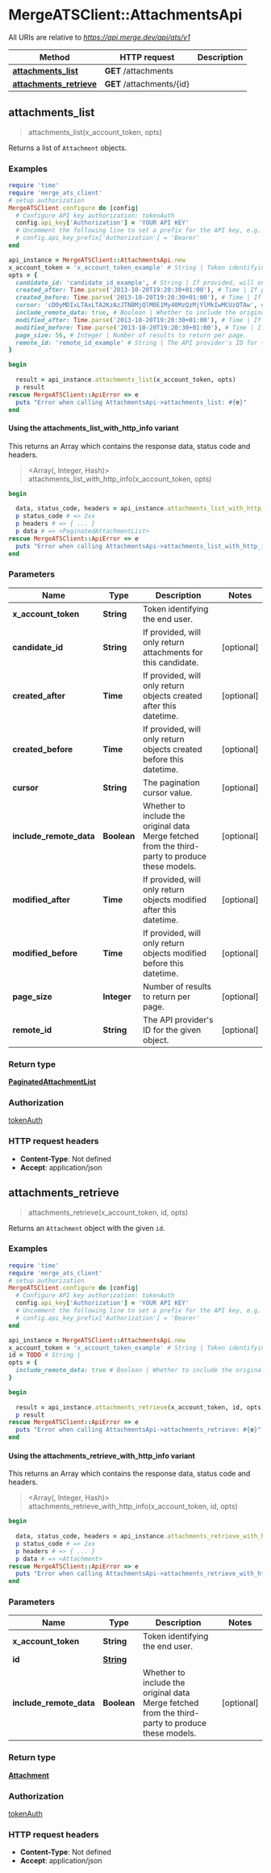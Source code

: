 # MergeATSClient::AttachmentsApi

All URIs are relative to *https://api.merge.dev/api/ats/v1*

| Method | HTTP request | Description |
| ------ | ------------ | ----------- |
| [**attachments_list**](AttachmentsApi.md#attachments_list) | **GET** /attachments |  |
| [**attachments_retrieve**](AttachmentsApi.md#attachments_retrieve) | **GET** /attachments/{id} |  |


## attachments_list

> <PaginatedAttachmentList> attachments_list(x_account_token, opts)



Returns a list of `Attachment` objects.

### Examples

```ruby
require 'time'
require 'merge_ats_client'
# setup authorization
MergeATSClient.configure do |config|
  # Configure API key authorization: tokenAuth
  config.api_key['Authorization'] = 'YOUR API KEY'
  # Uncomment the following line to set a prefix for the API key, e.g. 'Bearer' (defaults to nil)
  # config.api_key_prefix['Authorization'] = 'Bearer'
end

api_instance = MergeATSClient::AttachmentsApi.new
x_account_token = 'x_account_token_example' # String | Token identifying the end user.
opts = {
  candidate_id: 'candidate_id_example', # String | If provided, will only return attachments for this candidate.
  created_after: Time.parse('2013-10-20T19:20:30+01:00'), # Time | If provided, will only return objects created after this datetime.
  created_before: Time.parse('2013-10-20T19:20:30+01:00'), # Time | If provided, will only return objects created before this datetime.
  cursor: 'cD0yMDIxLTAxLTA2KzAzJTNBMjQlM0E1My40MzQzMjYlMkIwMCUzQTAw', # String | The pagination cursor value.
  include_remote_data: true, # Boolean | Whether to include the original data Merge fetched from the third-party to produce these models.
  modified_after: Time.parse('2013-10-20T19:20:30+01:00'), # Time | If provided, will only return objects modified after this datetime.
  modified_before: Time.parse('2013-10-20T19:20:30+01:00'), # Time | If provided, will only return objects modified before this datetime.
  page_size: 56, # Integer | Number of results to return per page.
  remote_id: 'remote_id_example' # String | The API provider's ID for the given object.
}

begin
  
  result = api_instance.attachments_list(x_account_token, opts)
  p result
rescue MergeATSClient::ApiError => e
  puts "Error when calling AttachmentsApi->attachments_list: #{e}"
end
```

#### Using the attachments_list_with_http_info variant

This returns an Array which contains the response data, status code and headers.

> <Array(<PaginatedAttachmentList>, Integer, Hash)> attachments_list_with_http_info(x_account_token, opts)

```ruby
begin
  
  data, status_code, headers = api_instance.attachments_list_with_http_info(x_account_token, opts)
  p status_code # => 2xx
  p headers # => { ... }
  p data # => <PaginatedAttachmentList>
rescue MergeATSClient::ApiError => e
  puts "Error when calling AttachmentsApi->attachments_list_with_http_info: #{e}"
end
```

### Parameters

| Name | Type | Description | Notes |
| ---- | ---- | ----------- | ----- |
| **x_account_token** | **String** | Token identifying the end user. |  |
| **candidate_id** | **String** | If provided, will only return attachments for this candidate. | [optional] |
| **created_after** | **Time** | If provided, will only return objects created after this datetime. | [optional] |
| **created_before** | **Time** | If provided, will only return objects created before this datetime. | [optional] |
| **cursor** | **String** | The pagination cursor value. | [optional] |
| **include_remote_data** | **Boolean** | Whether to include the original data Merge fetched from the third-party to produce these models. | [optional] |
| **modified_after** | **Time** | If provided, will only return objects modified after this datetime. | [optional] |
| **modified_before** | **Time** | If provided, will only return objects modified before this datetime. | [optional] |
| **page_size** | **Integer** | Number of results to return per page. | [optional] |
| **remote_id** | **String** | The API provider&#39;s ID for the given object. | [optional] |

### Return type

[**PaginatedAttachmentList**](PaginatedAttachmentList.md)

### Authorization

[tokenAuth](../README.md#tokenAuth)

### HTTP request headers

- **Content-Type**: Not defined
- **Accept**: application/json


## attachments_retrieve

> <Attachment> attachments_retrieve(x_account_token, id, opts)



Returns an `Attachment` object with the given `id`.

### Examples

```ruby
require 'time'
require 'merge_ats_client'
# setup authorization
MergeATSClient.configure do |config|
  # Configure API key authorization: tokenAuth
  config.api_key['Authorization'] = 'YOUR API KEY'
  # Uncomment the following line to set a prefix for the API key, e.g. 'Bearer' (defaults to nil)
  # config.api_key_prefix['Authorization'] = 'Bearer'
end

api_instance = MergeATSClient::AttachmentsApi.new
x_account_token = 'x_account_token_example' # String | Token identifying the end user.
id = TODO # String | 
opts = {
  include_remote_data: true # Boolean | Whether to include the original data Merge fetched from the third-party to produce these models.
}

begin
  
  result = api_instance.attachments_retrieve(x_account_token, id, opts)
  p result
rescue MergeATSClient::ApiError => e
  puts "Error when calling AttachmentsApi->attachments_retrieve: #{e}"
end
```

#### Using the attachments_retrieve_with_http_info variant

This returns an Array which contains the response data, status code and headers.

> <Array(<Attachment>, Integer, Hash)> attachments_retrieve_with_http_info(x_account_token, id, opts)

```ruby
begin
  
  data, status_code, headers = api_instance.attachments_retrieve_with_http_info(x_account_token, id, opts)
  p status_code # => 2xx
  p headers # => { ... }
  p data # => <Attachment>
rescue MergeATSClient::ApiError => e
  puts "Error when calling AttachmentsApi->attachments_retrieve_with_http_info: #{e}"
end
```

### Parameters

| Name | Type | Description | Notes |
| ---- | ---- | ----------- | ----- |
| **x_account_token** | **String** | Token identifying the end user. |  |
| **id** | [**String**](.md) |  |  |
| **include_remote_data** | **Boolean** | Whether to include the original data Merge fetched from the third-party to produce these models. | [optional] |

### Return type

[**Attachment**](Attachment.md)

### Authorization

[tokenAuth](../README.md#tokenAuth)

### HTTP request headers

- **Content-Type**: Not defined
- **Accept**: application/json


